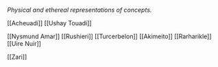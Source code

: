 *Physical and ethereal representations of concepts.*

[[Acheuadi]]
[[Ushay Touadi]]

[[Nysmund Amar]]
[[Rushieri]]
[[Turcerbelon]]
[[Akimeito]]
[[Rarharikle]]
[[Uire Nuir]]

[[Zari]]